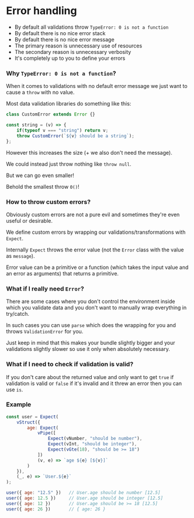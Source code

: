 # Error handling

- By default all validations throw `TypeError: 0 is not a function`
- By default there is no nice error stack
- By default there is no nice error message
- The primary reason is unnecessary use of resources
- The secondary reason is unnecessary verbosity
- It's completely up to you to define your errors

### Why `TypeError: 0 is not a function`?

When it comes to validations with no default error message we just want to cause a `throw` with no value.

Most data validation libraries do something like this:

```js
class CustomError extends Error {}

const string = (v) => {
    if(typeof v === "string") return v;
    throw CustomError(`${v} should be a string`);
};
```

However this increases the size (+ we also don't need the message).

We could instead just throw nothing like `throw null`.

But we can go even smaller!

Behold the smallest throw `0()`!

### How to throw custom errors?

Obviously custom errors are not a pure evil and sometimes they're even useful or desirable.

We define custom errors by wrapping our validations/transformations with `Expect`.

Internally `Expect` throws the error value (not the `Error` class with the value as `message`).

Error value can be a primitive or a function (which takes the input value and an error as arguments) that returns a primitive.

### What if I really need `Error`?

There are some cases where you don't control the environment inside which you validate data and you don't want to manually wrap everything in try/catch.

In such cases you can use `parse` which does the wrapping for you and throws `ValidationError` for you.

Just keep in mind that this makes your bundle slightly bigger and your validations slightly slower so use it only when absolutely necessary.

### What if I need to check if validation is valid?

If you don't care about the returned value and only want to get `true` if validation is valid or `false` if it's invalid and it threw an error then you can use `is`.

### Example

```js
const user = Expect(
    vStruct({
        age: Expect(
            vPipe([
                Expect(vNumber, "should be number"),
                Expect(vInt, "should be integer"),
                Expect(vGte(18), "should be >= 18")
            ])
            (v, e) => `age ${e} [${v}]`
        )
    }),
    (_, e) => `User.${e}`
);

user({ age: "12.5" })   // User.age should be number [12.5]
user({ age: 12.5 })     // User.age should be integer [12.5]
user({ age: 12 })       // User.age should be >= 18 [12.5]
user({ age: 26 })       // { age: 26 }
```
